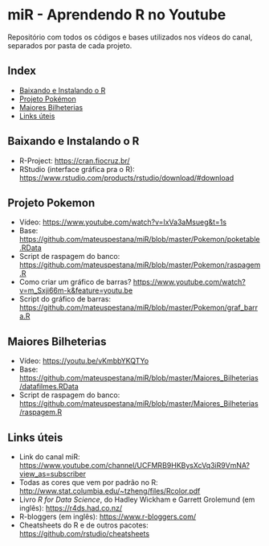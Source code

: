 # miR - Aprendendo R no Youtube

Repositório com todos os códigos e bases utilizados nos vídeos do canal, separados por pasta de cada projeto.

## Index
- [Baixando e Instalando o R](#baixando-e-instalando-o-r)
- [Projeto Pokémon](#projeto-pokemon)
- [Maiores Bilheterias](#maiores-bilheterias)
- [Links úteis](#links-uteis)


## Baixando e Instalando o R
- R-Project: https://cran.fiocruz.br/
- RStudio (interface gráfica pra o R): https://www.rstudio.com/products/rstudio/download/#download


## Projeto Pokemon
- Vídeo: https://www.youtube.com/watch?v=IxVa3aMsueg&t=1s
- Base: https://github.com/mateuspestana/miR/blob/master/Pokemon/poketable.RData
- Script de raspagem do banco: https://github.com/mateuspestana/miR/blob/master/Pokemon/raspagem.R
- Como criar um gráfico de barras? https://www.youtube.com/watch?v=m_Sxji66m-k&feature=youtu.be
- Script do gráfico de barras: https://github.com/mateuspestana/miR/blob/master/Pokemon/graf_barra.R

## Maiores Bilheterias
- Vídeo: https://youtu.be/vKmbbYKQTYo
- Base: https://github.com/mateuspestana/miR/blob/master/Maiores_Bilheterias/datafilmes.RData
- Script de raspagem do banco: https://github.com/mateuspestana/miR/blob/master/Maiores_Bilheterias/raspagem.R

## Links úteis
- Link do canal miR: https://www.youtube.com/channel/UCFMRB9HKBysXcVq3iR9VmNA?view_as=subscriber
- Todas as cores que vem por padrão no R: http://www.stat.columbia.edu/~tzheng/files/Rcolor.pdf
- Livro *R for Data Science*, do Hadley Wickham e Garrett Grolemund (em inglês): https://r4ds.had.co.nz/
- R-bloggers (em inglês): https://www.r-bloggers.com/
- Cheatsheets do R e de outros pacotes: https://github.com/rstudio/cheatsheets

